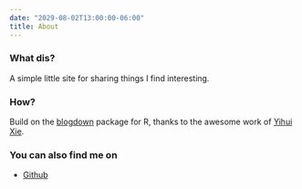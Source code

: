 ```yaml
---
date: "2029-08-02T13:00:00-06:00"
title: About
---
```


### What dis?
A simple little site for sharing things I find interesting.

### How?
Build on the [blogdown](https://github.com/rstudio/blogdown) package for R, thanks to the awesome work of [Yihui Xie](https://yihui.org).

### You can also find me on
- [Github](https://github.com/npondel)